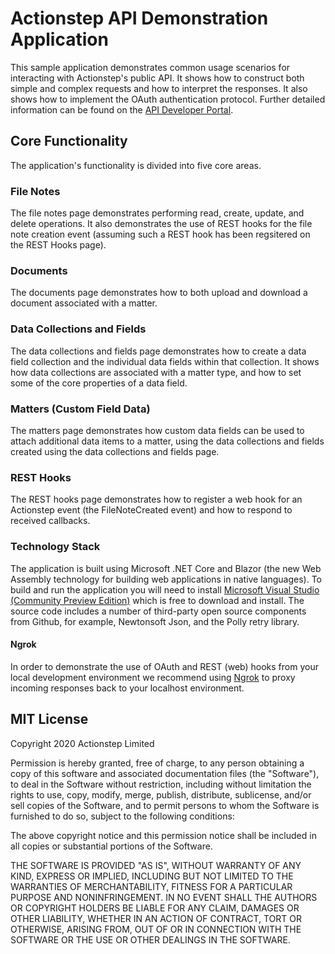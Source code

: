 
# Actionstep API Demonstration Application

This sample application demonstrates common usage scenarios for interacting with Actionstep's public API. 
It shows how to construct both simple and complex requests and how to interpret the responses.
It also shows how to implement the OAuth authentication protocol.
Further detailed information can be found on the [API Developer Portal](https://docs.actionstep.com/).

## Core Functionality

The application's functionality is divided into five core areas.

### File Notes

The file notes page demonstrates performing read, create, update, and delete operations.
It also demonstrates the use of REST hooks for the file note creation event (assuming such a REST hook has been regsitered on the REST Hooks page).

### Documents

The documents page demonstrates how to both upload and download a document associated with a matter.

### Data Collections and Fields

The data collections and fields page demonstrates how to create a data field collection and the individual data fields within that collection.
It shows how data collections are associated with a matter type, and how to set some of the core properties of a data field.

### Matters (Custom Field Data)

The matters page demonstrates how custom data fields can be used to attach additional data items to a matter, using the data collections and fields
created using the data collections and fields page.

### REST Hooks

The REST hooks page demonstrates how to register a web hook for an Actionstep event (the FileNoteCreated event) and how to respond to received callbacks.

### Technology Stack

The application is built using Microsoft .NET Core and Blazor (the new Web Assembly technology for building web applications in native languages).
To build and run the application you will need to install [Microsoft Visual Studio (Community Preview Edition)](https://visualstudio.microsoft.com/thank-you-downloading-visual-studio/?sku=community&ch=pre&rel=16) which is free to download and install.
The source code includes a number of third-party open source components from Github, for example, Newtonsoft Json, and the Polly retry library.

#### Ngrok

In order to demonstrate the use of OAuth and REST (web) hooks from your local development environment we recommend using [Ngrok](https://ngrok.com/) to proxy 
incoming responses back to your localhost environment.  

## MIT License

Copyright 2020 Actionstep Limited

Permission is hereby granted, free of charge, to any person obtaining a copy of this software and associated documentation files (the "Software"), 
to deal in the Software without restriction, including without limitation the rights to use, copy, modify, merge, publish, distribute, sublicense, and/or sell copies of the Software, 
and to permit persons to whom the Software is furnished to do so, subject to the following conditions:

The above copyright notice and this permission notice shall be included in all copies or substantial portions of the Software.

THE SOFTWARE IS PROVIDED "AS IS", WITHOUT WARRANTY OF ANY KIND, EXPRESS OR IMPLIED, INCLUDING BUT NOT LIMITED TO THE WARRANTIES OF MERCHANTABILITY, 
FITNESS FOR A PARTICULAR PURPOSE AND NONINFRINGEMENT. IN NO EVENT SHALL THE AUTHORS OR COPYRIGHT HOLDERS BE LIABLE FOR ANY CLAIM, DAMAGES OR OTHER LIABILITY, 
WHETHER IN AN ACTION OF CONTRACT, TORT OR OTHERWISE, ARISING FROM, OUT OF OR IN CONNECTION WITH THE SOFTWARE OR THE USE OR OTHER DEALINGS IN THE SOFTWARE.
